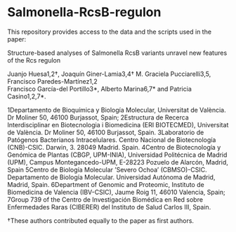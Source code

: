 # Salmonella-RcsB-regulon

This repository provides access to the data and the scripts used in the paper:


Structure-based analyses of Salmonella RcsB variants unravel new features of the Rcs regulon

Juanjo Huesa1,2†, Joaquín Giner-Lamia3,4† M. Graciela Pucciarelli3,5, Francisco Paredes-Martínez1,2  
Francisco García-del Portillo3*, Alberto Marina6,7* and Patricia Casino1,2,7*.

1Departamento de Bioquímica y Biología Molecular, Universitat de València. Dr Moliner 50, 46100 Burjassot, Spain; 
2Estructura de Recerca Interdisciplinar en Biotecnologia i Biomedicina (ERI BIOTECMED), Universitat de València. Dr Moliner 50, 46100 Burjassot, Spain. 
3Laboratorio de Patógenos Bacterianos Intracelulares. Centro Nacional de Biotecnología (CNB)-CSIC. Darwin, 3. 28049 Madrid. Spain.
4Centro de Biotecnología y Genómica de Plantas (CBGP, UPM-INIA), Universidad Politécnica de Madrid (UPM), Campus Montegancedo-UPM, E-28223 Pozuelo de Alarcón, Madrid, Spain
5Centro de Biología Molecular ’Severo Ochoa’ (CBMSO)-CSIC. Departamento de Biología Molecular. Universidad Autónoma de Madrid, Madrid, Spain.
6Department of Genomic and Proteomic, Instituto de Biomedicina de Valencia (IBV-CSIC), Jaume Roig 11, 46010 Valencia, Spain; 
7Group 739 of the Centro de Investigación Biomédica en Red sobre Enfermedades Raras (CIBERER) del Instituto de Salud Carlos III, Spain.

†These authors contributed equally to the paper as first authors.


